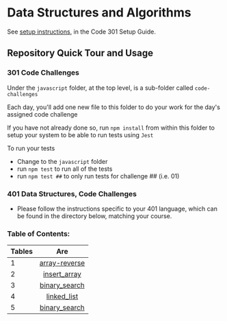 # Data Structures and Algorithms

See [setup instructions](https://codefellows.github.io/setup-guide/code-301/3-code-challenges), in the Code 301 Setup Guide.

## Repository Quick Tour and Usage

### 301 Code Challenges

Under the `javascript` folder, at the top level, is a sub-folder called `code-challenges`

Each day, you'll add one new file to this folder to do your work for the day's assigned code challenge

If you have not already done so, run `npm install` from within this folder to setup your system to be able to run tests using `Jest`

To run your tests

- Change to the `javascript` folder
- run `npm test` to run all of the tests
- run `npm test ##` to only run tests for challenge ## (i.e. 01)

### 401 Data Structures, Code Challenges

- Please follow the instructions specific to your 401 language, which can be found in the directory below, matching your course.


### Table of Contents:


| Tables   |      Are      |  
|----------|:-------------:|
|1 |  [array-reverse](python/challenges/array-reverse/README.md) | 
|2 |  [insert_array](python/challenges/insert_array/README.md)      |
| 3 |  [binary_search](python/challenges/array_binary_search/README.md)|
| 4 |  [linked_list](python/challenges/linked_list/README.MD)|
| 5 |  [binary_search](python/challenges/array_binary_search/README.md)|
    
